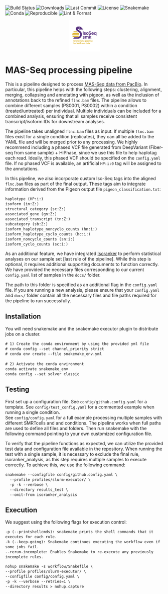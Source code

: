 ![Build Status](https://github.com/StergachisLab/IsoSeq_smk/actions/workflows/main.yml/badge.svg)
![Downloads](https://img.shields.io/github/downloads/StergachisLab/IsoSeq_smk/total)
![Last Commit](https://img.shields.io/github/last-commit/StergachisLab/IsoSeq_smk)
![License](https://img.shields.io/github/license/StergachisLab/IsoSeq_smk)
![Snakemake](https://img.shields.io/badge/snakemake-compatible-brightgreen.svg?logo=snakemake&logoColor=white)
![Conda](https://img.shields.io/badge/conda-envs-green?logo=anaconda)
![Reproducible](https://img.shields.io/badge/reproducible-yes-brightgreen.svg)
![Lint & Format](https://github.com/StergachisLab/IsoSeq_smk/actions/workflows/lint.yml/badge.svg)

<p align="center">
  <img src="IsoSeq_smk.png" alt="IsoSeq_smk Logo" width="100"/>
</p>

# MAS-Seq processing pipeline

This is a pipeline designed to process [MAS-Seq data from PacBio](https://isoseq.how/). In particular, this pipeline helps with the following steps: clustering, alignment, merging, collapsing and annotating with pigeon, as well as the inclusion of annotations back to the refined `flnc.bam` files. The pipeline allows to combine different samples (PS0001, PS0002) within a condition (treated/untreated) per individual.
Multiple individuals can be included for a combined analysis, ensuring that all samples receive consistent transcript/isoform IDs for downstream analyses.

The pipeline takes unaligned `flnc.bam` files as input. If multiple `flnc.bam` files exist for a single condition (replicates), they can all be added to the YAML file and will be merged prior to any processing. We highly recommend including a phased VCF file generated from  DeepVariant (Fiber-seq from same sample) + HiPhase,  since we use this file to help haplotag each read. Ideally, this phased VCF should be specified on the `config.yaml` file. If no phased VCF is available, an artificial `HP:i:0` tag will be assigned to the annotations.

In this pipeline, we also incorporate custom Iso-Seq tags into the aligned `flnc.bam` files as part of the final output. These tags aim to integrate information derived from the Pigeon output file `pigeon_classification.txt`:

```
haplotype (HP:i:)
isoform (in:Z:)
structural_category (sc:Z:)
associated_gene (gn:Z:)
associated_transcript (tn:Z:)
subcategory (sb:Z:)
isoform_haplotype_noncyclo_counts (hn:i:)
isoform_haplotype_cyclo_counts (hc:i:)
isoform_noncyclo_counts (sn:i:)
isoform_cyclo_counts (sc:i:)
```

As an additional feature, we have integrated [Isoranker](https://github.com/yhhc2/IsoRanker) to perform statistical analyses on our sample set [last rule of the pipeline]. While this step is optional, it requires additional supporting documents to function correctly. We have provided the necessary files corresponding to our current `config.yaml` list of samples in the `docs/` folder.

The path to this folder is specified as an additional flag in the `config.yaml` file. If you are running a new analysis, please ensure that your `config.yaml` and `docs/` folder contain all the necessary files and file paths required for the pipeline to run successfully.

## Installation

You will need snakemake and the snakemake executor plugin to distribute jobs on a cluster.

```
# 1) Create the conda environment by using the provided yml file
# conda config --set channel_priority strict
# conda env create --file snakemake_env.yml

# 2) Activate the conda environment
conda activate snakemake_env
conda config --set solver classic
```

## Testing

First set up a configuration file. 
See  `config/github.config.yaml` for a template. 
See `config/test_config.yaml` for a commented example when running a single condition.  
See `config/config.yaml`  for a full example processing multiple samples with different SMRTcells and and conditions.
The pipeline works when full paths are used to define all files and folders. 
Then run snakemake with the following command pointing to your own customized configuration file.

To verify that the pipeline functions as expected, we can utilize the provided test data and configuration file available in the repository.
When running the test with a single sample, it is necessary to exclude the final rule, isoranker_analysis, as this step requires multiple samples to execute correctly. To achieve this, we use the following command:

```
snakemake --configfile config/github.config.yaml \
  --profile profiles/slurm-executor/ \
  -p -k --verbose \
  --directory results_test \
  --omit-from isoranker_analysis
```

## Execution

We suggest using the following flags for execution control:

```
-p (--printshellcmds): snakemake prints the shell commands that it executes for each rule.
-k (--keep-going): Snakemake continues executing the workflow even if some jobs fail.
--rerun-incomplete: Enables Snakemake to re-execute any previously incomplete rules.
```

```
nohup snakemake -s workflow/Snakefile \
--profile profiles/slurm-executor/ \
--configfile config/config.yaml \
-p -k --verbose --retries=1 \
--directory results > nohup.capture
```
